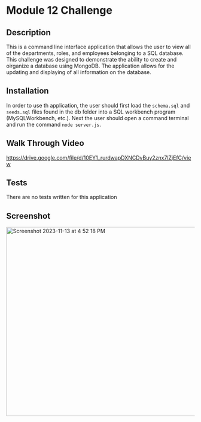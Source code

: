 # Module 12 Challenge

## Description
This is a command line interface application that allows the user to view all of the departments, roles, and employees belonging to a SQL database.  This challenge was designed to demonstrate the ability to create and oirganize a database using MongoDB.  The application allows for the updating and displaying of all information on the database.

## Installation
In order to use th application, the user should first load the `schema.sql` and `seeds.sql` files found in the db folder into a SQL workbench program (MySQLWorkbench, etc.). Next the user should open a command terminal and run the command `node server.js`.  

## Walk Through Video
https://drive.google.com/file/d/10EY1_rurdwapDXNCDvBuy2znx7lZjEfC/view

## Tests
There are no tests written for this application

## Screenshot
<img width="506" alt="Screenshot 2023-11-13 at 4 52 18 PM" src="https://github.com/MattPoppell/supreme-doodle/assets/142950050/075c1ec8-56d7-414c-9d51-a0ca13bb3e42">

